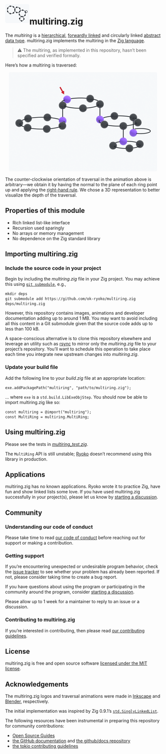 <picture>
  <source
    media="(prefers-color-scheme: dark)"
    srcset="./docs/img/multiring-github-dark.png"
  >
  <source
    media="(prefers-color-scheme: light)"
    srcset="./docs/img/multiring-github-light.png"
  >
  <img
    src="./docs/img/multiring-github-light.png"
    title="multiring"
    alt="Multiring comprising 18 data nodes arranged in 5 rings at 3 levels"
    align="left"
    height="61"
  >
</picture>

# multiring.zig

The *multiring* is a [hierarchical][tree], [forwardly linked][linked list] and circularly linked [abstract data type]. multiring.zig implements the multiring in the [Zig language][Zig].

> ⚠ The multiring, as implemented in this repository, hasn’t been specified and verified formally.

Here’s how a multiring is traversed:

<p align="center">
  <picture>
    <source
      media="(prefers-color-scheme: dark)"
      srcset="./docs/img/multiring-traversal-github-dark.gif"
    >
    <source
      media="(prefers-color-scheme: light)"
      srcset="./docs/img/multiring-traversal-github-light.gif"
    >
    <img
      src="./docs/img/multiring-traversal-github-light.gif"
      title="multiring traversal loop"
      alt="Loop of the counter-clockwise traversal of a multiring comprising 18 data nodes arranged in 5 rings at 3 levels"
      width="480"
    >
  </picture>
</p>

The counter-clockwise orientation of traversal in the animation above is arbitrary—we obtain it by having the normal to the plane of each ring point up and applying the [right-hand rule]. We chose a 3D representation to better visualize the depth of the traversal.

## Properties of this module

- Rich linked list-like interface
- Recursion used sparingly
- No arrays or memory management
- No dependence on the Zig standard library

## Importing multiring.zig

### Include the source code in your project

Begin by including the *multiring.zig* file in your Zig project. You may achieve this using [`git submodule`][Git submodules], e.g.,

```console
mkdir deps
git submodule add https://github.com/ok-ryoko/multiring.zig deps/multiring.zig
```

However, this repository contains images, animations and developer documentation adding up to around 1 MB. You may want to avoid including all this content in a Git submodule given that the source code adds up to less than 100 kB.

A space-conscious alternative is to clone this repository elsewhere and leverage an utility such as [rsync] to mirror only the *multiring.zig* file to your project’s repository. You’ll want to schedule this operation to take place each time you integrate new upstream changes into *multiring.zig*.

### Update your build file

Add the following line to your *build.zig* file at an appropriate location:

```zig
exe.addPackagePath("multiring", "path/to/multiring.zig");
```

… where `exe` is a `std.build.LibExeObjStep`. You should now be able to import multiring.zig like so:

```zig
const multiring = @import("multiring");
const MultiRing = multiring.MultiRing;
```

## Using multiring.zig

Please see the tests in [*multiring_test.zig*][multiring_test.zig].

The `MultiRing` API is still unstable; [Ryoko] doesn’t recommend using this library in production.

## Applications

multiring.zig has no known applications. Ryoko wrote it to practice Zig, have fun and show linked lists some love. If you have used multiring.zig successfully in your project(s), please let us know by [starting a discussion][discussions].

## Community

### Understanding our code of conduct

Please take time to read [our code of conduct][code of conduct] before reaching out for support or making a contribution.

### Getting support

If you’re encountering unexpected or undesirable program behavior, check the [issue tracker] to see whether your problem has already been reported. If not, please consider taking time to create a bug report.

If you have questions about using the program or participating in the community around the program, consider [starting a discussion][discussions].

Please allow up to 1 week for a maintainer to reply to an issue or a discussion.

### Contributing to multiring.zig

If you’re interested in contributing, then please read [our contributing guidelines][contributing guidelines].

## License

multiring.zig is free and open source software [licensed under the MIT license][license].

## Acknowledgements

The multiring.zig logos and traversal animations were made in [Inkscape] and [Blender], respectively.

The initial implementation was inspired by Zig 0.9.1’s [`std.SinglyLinkedList`][std.SinglyLinkedList].

The following resources have been instrumental in preparing this repository for community contributions:

- [Open Source Guides]
- [the GitHub documentation][GitHub documentation] and [the github/docs repository][github/docs]
- [the tokio contributing guidelines][tokio contributing guidelines]

[abstract data type]: https://en.wikipedia.org/wiki/Abstract_data_type
[Blender]: https://www.blender.org
[code of conduct]: ./CODE_OF_CONDUCT.md
[contributing guidelines]: ./CONTRIBUTING.md
[discussions]: https://github.com/ok-ryoko/multiring.zig/discussions
[Git submodules]: https://git-scm.com/book/en/v2/Git-Tools-Submodules
[GitHub documentation]: https://docs.github.com/en
[github/docs]: https://github.com/github/docs
[Inkscape]: https://inkscape.org/
[issue tracker]: https://github.com/ok-ryoko/multiring.zig/issues
[license]: ./LICENSE.txt
[linked list]: https://en.wikipedia.org/wiki/Linked_list
[multiring_test.zig]: ./src/multiring_test.zig
[Open Source Guides]: https://opensource.guide/
[right-hand rule]: https://en.wikipedia.org/wiki/Right-hand_rule
[rsync]: https://rsync.samba.org/
[Ryoko]: https://github.com/ok-ryoko
[std.SinglyLinkedList]: https://github.com/ziglang/zig/blob/0.9.1/lib/std/linked_list.zig
[tokio contributing guidelines]: https://github.com/tokio-rs/tokio/blob/d7d5d05333f7970c2d75bfb20371450b5ad838d7/CONTRIBUTING.md
[tree]: https://en.wikipedia.org/wiki/Tree_(data_structure)
[Zig]: https://ziglang.org/
